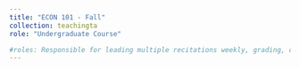 ```yaml
---
title: "ECON 101 - Fall"
collection: teachingta
role: "Undergraduate Course"

#roles: Responsible for leading multiple recitations weekly, grading, office hours and class assisstance
---
```


